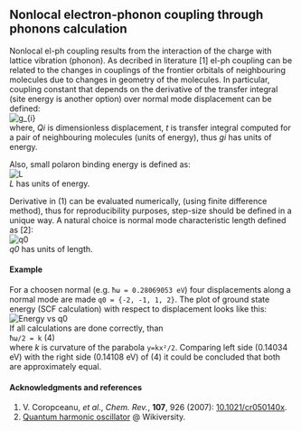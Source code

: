 ## Nonlocal electron-phonon coupling through phonons calculation

Nonlocal el-ph coupling results from the interaction of the charge with lattice vibration (phonon). As decribed in literature [1] el-ph coupling can be related to the changes in couplings of the frontier orbitals of neighbouring molecules due to changes in geometry of the molecules. In particular, coupling constant that depends on the derivative of the transfer integral (site energy is another option) over normal mode displacement can be defined:  
![g_{i}](https://raw.github.com/alexandr-fonari/Main/master/pics/gi.png)  
where, *Qi* is dimensionless displacement, *t* is transfer integral computed for a pair of neighbouring molecules (units of energy), thus *gi* has units of energy.

Also, small polaron binding energy is defined as:  
![L](https://raw.github.com/alexandr-fonari/Main/master/pics/L.png)  
*L* has units of energy.

Derivative in (1) can be evaluated numerically, (using finite difference method), thus for reproducibility purposes, step-size should be defined in a unique way. A natural choice is normal mode characteristic length defined as [2]:  
![q0](https://raw.github.com/alexandr-fonari/Main/master/pics/q0.png)  
*q0* has units of length.

#### Example
For a choosen normal (e.g. ```ħω = 0.28069053 eV```) four displacements along a normal mode are made ```q0 = {-2, -1, 1, 2}```. The plot of ground state energy (SCF calculation) with respect to displacement looks like this:  
![Energy vs q0](https://raw.github.com/alexandr-fonari/Main/master/pics/e_vs_q0.png)  
If all calculations are done correctly, than  
```ħω/2 = k``` (4)  
where *k* is curvature of the parabola ```y=kx²/2```. Comparing left side (0.14034 eV) with the right side (0.14108 eV) of (4) it could be concluded that both are approximately equal.

#### Acknowledgments and references
1. V. Coropceanu, *et al.*, *Chem. Rev.*, **107**, 926 (2007): [10.1021/cr050140x](http://dx.doi.org/10.1021/cr050140x).
1. [Quantum harmonic oscillator](http://en.wikiversity.org/wiki/Quantum_harmonic_oscillator) @ Wikiversity.